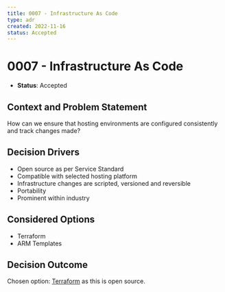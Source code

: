 ```yaml
---
title: 0007 - Infrastructure As Code
type: adr
created: 2022-11-16
status: Accepted
---
```


# 0007 - Infrastructure As Code

* **Status**: Accepted

## Context and Problem Statement

How can we ensure that hosting environments are configured consistently and track changes made?

## Decision Drivers

* Open source as per Service Standard
* Compatible with selected hosting platform
* Infrastructure changes are scripted, versioned and reversible
* Portability
* Prominent within industry

## Considered Options

* Terraform
* ARM Templates 

## Decision Outcome

Chosen option: [Terraform](https://www.terraform.io) as this is open source.